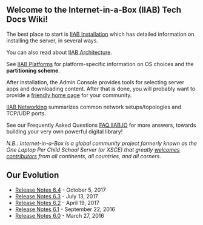 ## Welcome to the Internet-in-a-Box (IIAB) Tech Docs Wiki!

The best place to start is [IIAB Installation](https://github.com/iiab/iiab/wiki/IIAB-Installation) which has detailed information on installing the server, in several ways.

You can also read about [IIAB Architecture](https://github.com/iiab/iiab/wiki/IIAB-Architecture).

See [IIAB Platforms](https://github.com/iiab/iiab/wiki/IIAB-Platforms) for platform-specific information on OS choices and the **partitioning scheme**.

After installation, the Admin Console provides tools for selecting server apps and downloading content. After that is done, you will probably want to provide a [friendly home page](https://github.com/iiab/iiab/wiki/IIAB-Menuing) for your community.

[IIAB Networking](https://github.com/iiab/iiab/wiki/IIAB-Networking) summarizes common network setups/topologies and TCP/UDP ports.

See our Frequently Asked Questions [FAQ.IIAB.IO](http://FAQ.IIAB.IO) for more answers, towards building your very own powerful digital library!

_N.B.: Internet-in-a-Box is a global community project formerly known as the One Laptop Per Child School Server (or XSCE) that greatly [welcomes contributors](https://github.com/iiab/iiab/wiki/IIAB-Contributors-Guide) from all continents, all countries, and all corners._


## Our Evolution
 * [Release Notes 6.4](https://github.com/iiab/iiab/wiki/IIAB-6.4-Release-Notes) - October 5, 2017
 * [Release Notes 6.3](https://github.com/iiab/iiab/wiki/IIAB-6.3-Release-Notes) - July 13, 2017
 * [Release Notes 6.2](https://github.com/xsce/xsce/wiki/IIAB-6.2-Release-Notes) - April 19, 2017
 * [Release Notes 6.1](https://github.com/xsce/xsce/blob/release-6.2/ReleaseNotes6.1.md) - September 22, 2016
 * [Release Notes 6.0](https://github.com/xsce/xsce/blob/release-6.2/ReleaseNotes6.0.md) - March 27, 2016